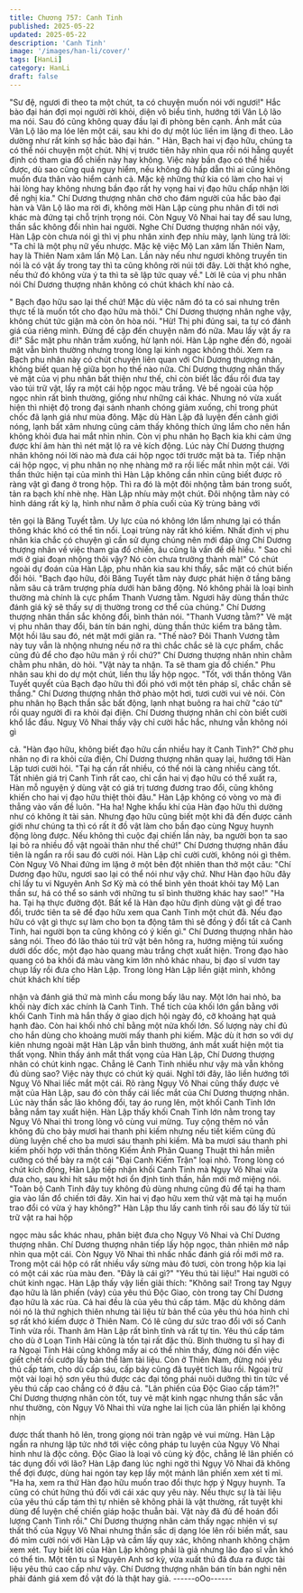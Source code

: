 ```yaml
---
title: Chương 757: Canh Tinh
published: 2025-05-22
updated: 2025-05-22
description: 'Canh Tinh'
image: '/images/han-li/cover/'
tags: [HanLi]
category: HanLi
draft: false
---
```


"Sư đệ, ngươi đi theo ta một chút, ta có chuyện muốn nói với
ngươi!" Hắc bào đại hán đợi mọi người rời khỏi, diện vô biểu tình,
hướng tới Vân Lộ lão ma nói. Sau đó cũng không quay đầu lại đi
phòng bên cạnh.
Ánh mắt của Vân Lộ lão ma lóe lên một cái, sau khi do dự một lúc
liền im lặng đi theo. Lão dường như rất kính sợ hắc bào đại hán.
" Hàn, Bạch hai vị đạo hữu, chúng ta có thể nói chuyện một chút.
Nhị vị trước tiên hãy nhìn qua rồi nói hẵng quyết định có tham gia
đổ chiến này hay không. Việc này bần đạo có thể hiểu được, dù
sao cũng quá nguy hiểm, nếu không đủ hấp dẫn thì ai cũng không
muốn đưa thân vào hiểm cảnh cả. Mặc kệ những thứ kia có làm
cho hai vị hài lòng hay không nhưng bần đạo rất hy vọng hai vị
đạo hữu chấp nhận lời đề nghị kia." Chí Dương thượng nhân chờ
cho đám người của hắc bào đại hàn và Vân Lộ lão ma rời đi,
không mời Hàn Lập cùng phu nhân đi tới nơi khác mà đứng tại
chỗ trịnh trọng nói.
Còn Nguỵ Vô Nhai hai tay để sau lưng, thần sắc không đổi nhìn
hai người.
Nghe Chí Dương thượng nhân nói vậy, Hàn Lập còn chưa nói gì
thì vị phu nhân xinh đẹp nhíu mày, lạnh lùng trả lời:
"Ta chỉ là một phụ nữ yếu nhược. Mặc kệ việc Mộ Lan xâm lấn
Thiên Nam, hay là Thiên Nam xâm lấn Mộ Lan. Lần này nếu như
ngươi không truyền tin nói là có vật ấy trong tay thì ta cũng không
rời núi tới đây. Lời thật khó nghe, nếu thứ đó không vừa ý ta thì ta
sẽ lập tức quay về."
Lời lẽ của vị phu nhân nói Chí Dương thượng nhân không có chút
khách khí nào cả.

" Bạch đạo hữu sao lại thế chứ! Mặc dù việc năm đó ta có sai
nhưng trên thực tế là muốn tốt cho đạo hữu mà thôi." Chí Dương
thượng nhân nghe vậy, không chút tức giận mà còn ôn hòa nói.
"Hừ! Thị phi đúng sai, ta tự có đánh giá của riêng mình. Đừng đề
cập đến chuyện năm đó nữa. Mau lấy vật ấy ra đi!" Sắc mặt phu
nhân trầm xuống, hừ lạnh nói.
Hàn Lập nghe đến đó, ngoài mặt vẫn bình thường nhưng trong
lòng lại kinh ngạc không thôi.
Xem ra Bạch phu nhân này có chút chuyện liên quan với Chí
Dương thượng nhân, không biết quan hệ giữa bọn họ thế nào
nữa.
Chí Dương thượng nhân thấy vẻ mặt của vị phu nhân bất thiện
như thế, chỉ còn biết lắc đầu rồi đưa tay vào túi trữ vật, lấy ra một
cái hộp ngọc màu trắng.
Vẻ bề ngoài của hộp ngọc nhìn rất bình thường, giống như những
cái khác. Nhưng nó vừa xuất hiện thì nhiệt độ trong đại sảnh
nhanh chóng giảm xuống, chỉ trong phút chốc đã lạnh giá như
mùa đông. Mặc dù Hàn Lập đã luyện đến cảnh giới nóng, lạnh bất
xâm nhưng cũng cảm thấy không thích ứng lắm cho nên hắn
không khỏi đưa hai mắt nhìn nhìn.
Còn vị phu nhân họ Bạch kia khi cảm ứng được khí âm hàn thì
nét mặt lộ ra vẻ kích động.
Lúc này Chí Dương thượng nhân không nói lời nào mà đưa cái
hộp ngọc tới trước mặt bà ta.
Tiếp nhận cái hộp ngọc, vị phu nhân nọ nhẹ nhàng mở ra rồi liếc
mắt nhìn một cái. Với thần thức hiện tại của mình thì Hàn Lập
không cần nhìn cũng biết được rõ ràng vật gì đang ở trong hộp.
Thì ra đó là một đôi nhộng tằm bán trong suốt, tản ra bạch khí
nhè nhẹ. Hàn Lập nhíu mày một chút. Đôi nhộng tằm này có hình
dáng rất kỳ lạ, hình như nằm ở phía cuối của Kỳ trùng bảng với

tên gọi là Băng Tuyết tằm.
Uy lực của nó không lớn lắm nhưng lại có thần thông khác khó có
thể tin nổi. Loại trùng này rất khó kiếm. Nhất định vị phu nhân kia
chắc có chuyện gì cần sử dụng chúng nên mới đáp ứng Chí
Dương thượng nhân về việc tham gia đổ chiến, âu cũng là vấn đề
dễ hiểu.
" Sao chỉ mới ở giai đoạn nhộng thôi vậy? Nó còn chưa trưởng
thành mà!" Có chút ngoài dự đoán của Hàn Lập, phu nhân kia sau
khi thấy, sắc mặt có chút biến đổi hỏi.
"Bạch đạo hữu, đôi Băng Tuyết tằm này được phát hiện ở tầng
băng nằm sâu cả trăm trượng phía dưới hàn băng động. Nó
không phải là loại bình thường mà chính là cực phẩm Thanh
Vương tằm. Ngươi hãy dùng thần thức đánh giá kỹ sẽ thấy sự dị
thường trong cơ thể của chúng." Chí Dương thượng nhân thần
sắc không đổi, bình thản nói.
"Thanh Vương tằm?" Vẻ mặt vị phu nhân thay đổi, bán tín bán
nghi, dùng thần thức kiểm tra băng tằm. Một hồi lâu sau đó, nét
mặt mới giãn ra.
"Thế nào? Đôi Thanh Vương tằm này tuy vẫn là nhộng nhưng nếu
nở ra thì chắc chắc sẽ là cực phẩm, chắc cũng đủ để cho đạo hữu
mãn ý rồi chứ?" Chí Dương thượng nhân nhìn chằm chằm phu
nhân, dò hỏi.
"Vật này ta nhận. Ta sẽ tham gia đổ chiến." Phu nhân sau khi do
dự một chút, liền thu lấy hộp ngọc.
"Tốt, với thần thông Vân Tuyết quyết của Bạch đạo hữu thì đối
phó với một tên pháp sĩ, chắc chắn sẽ thắng." Chí Dương thượng
nhân thở phào một hơi, tươi cười vui vẻ nói. Còn phu nhân họ
Bạch thần sắc bất động, lạnh nhạt buông ra hai chữ "cáo từ" rồi
quay người đi ra khỏi đại điện.
Chí Dương thượng nhân chỉ còn biết cười khổ lắc đầu.
Nguỵ Vô Nhai thấy vậy chỉ cười hắc hắc, nhưng vẫn không nói gì

cả.
"Hàn đạo hữu, không biết đạo hữu cần nhiều hay ít Canh Tinh?"
Chờ phu nhân nọ đi ra khỏi cửa điện, Chí Dương thượng nhân
quay lại, hướng tới Hàn Lập tươi cười hỏi.
"Tại hạ cần rất nhiều, có thể nói là càng nhiều càng tốt. Tất nhiên
giá trị Canh Tinh rất cao, chỉ cần hai vị đạo hữu có thể xuất ra,
Hàn mỗ nguyện ý dùng vật có giá trị tương đương trao đổi, cũng
không khiến cho hai vị đạo hữu thiệt thòi đâu." Hàn Lập không có
vòng vo mà đi thẳng vào vấn đề luôn.
"Ha ha! Nghe khẩu khí của Hàn đạo hữu thì dường như có không
ít tài sản. Nhưng đạo hữu cũng biết một khi đã đến được cảnh
giới như chúng ta thì có rất ít đồ vật làm cho bần đạo cùng Nguỵ
huynh động lòng được. Nếu không thì cuộc đại chiến lần này, ba
người bọn ta sao lại bỏ ra nhiều đồ vật ngoài thân như thế chứ!"
Chí Dương thượng nhân đầu tiên là ngẩn ra rồi sau đó cười nói.
Hàn Lập chỉ cười cười, không nói gì thêm. Còn Nguỵ Vô Nhai
đứng im lặng ở một bên đột nhiên than thở một câu:
"Chí Dương đạo hữu, ngươi sao lại có thể nói như vậy chứ. Như
Hàn đạo hữu đây chỉ lấy tu vi Nguyên Anh Sơ Kỳ mà có thể bình
yên thoát khỏi tay Mộ Lan thần sư, há có thể so sánh với những
tu sĩ bình thường khác hay sao!"
"Ha ha. Tại hạ thực đường đột. Bất kể là Hàn đạo hữu định dùng
vật gì để trao đổi, trước tiên ta sẽ để đạo hữu xem qua Canh Tinh
một chút đã. Nếu đạo hữu có vật gì thực sự làm cho bọn ta động
tâm thì sẽ đồng ý đổi tất cả Canh Tinh, hai người bọn ta cũng
không có ý kiến gì." Chí Dương thượng nhân hào sảng nói.
Theo đó lão tháo túi trữ vật bên hông ra, hướng miệng túi xuống
dưới dốc dốc, một đạo hào quang màu trắng chợt xuất hiện.
Trong đạo hào quang có ba khối đá màu vàng kim lớn nhỏ khác
nhau, bị đạo sĩ vươn tay chụp lấy rồi đưa cho Hàn Lập.
Trong lòng Hàn Lập liền giật mình, không chút khách khí tiếp

nhận và đánh giá thứ mà mình cầu mong bấy lâu nay.
Một lớn hai nhỏ, ba khối này đích xác chính là Canh Tinh.
Thể tích của khối lớn gần bằng với khối Canh Tinh mà hắn thấy ở
giao dịch hội ngày đó, cỡ khoảng hạt quả hạnh đào. Còn hai khối
nhỏ chỉ bằng một nửa khối lớn. Số lượng này chỉ đủ cho hắn
dùng cho khoảng mười mấy thanh phi kiếm. Mặc dù ít hơn so với
dự kiên nhưng ngoài mặt Hàn Lập vẫn bình thường, ánh mắt xuất
hiện một tia thất vọng.
Nhìn thấy ánh mắt thất vọng của Hàn Lập, Chí Dương thượng
nhân có chút kinh ngạc. Chẳng lẽ Canh Tinh nhiều như vậy mà
vẫn không đủ dùng sao? Việc này thực có chút kỳ quái.
Nghĩ tới đây, lão liền hướng tới Nguỵ Vô Nhai liếc mắt một cái.
Rõ ràng Ngụy Vô Nhai cũng thấy được vẻ mặt của Hàn Lập, sau
đó còn thấy cái liếc mắt của Chí Dương thượng nhân. Lúc này
thần sắc lão không đổi, tay áo rung lên, một khối Canh Tinh lớn
bằng nắm tay xuất hiện.
Hàn Lập thấy khối Cnah Tinh lớn nằm trong tay Nguỵ Vô Nhai thì
trong lòng vô cùng vui mừng.
Tuy cộng thêm nó vẫn không đủ cho bảy mươi hai thanh phi kiếm
nhưng nếu tiết kiếm cũng đủ dùng luyện chế cho ba mươi sáu
thanh phi kiếm. Mà ba mươi sáu thanh phi kiếm phối hợp với thần
thông Kiếm Ảnh Phân Quang Thuật thì hắn miễn cưỡng có thể
bày ra một cái "Đại Canh Kiếm Trận" loại nhỏ.
Trong lòng có chút kích động, Hàn Lập tiếp nhận khối Canh Tinh
mà Ngụy Vô Nhai vừa đưa cho, sau khi hít sâu một hơi ổn định
tinh thần, hắn mới mở miệng nói.
"Toàn bộ Canh Tinh đây tuy không đủ dùng nhưng cũng đủ để tại
hạ tham gia vào lần đổ chiến tới đây. Xin hai vị đạo hữu xem thử
vật mà tại hạ muốn trao đổi có vừa ý hay không?"
Hàn Lập thu lấy canh tinh rồi sau đó lấy từ túi trữ vật ra hai hộp

ngọc màu sắc khác nhau, phân biệt đưa cho Ngụy Vô Nhai và Chí
Dương thượng nhân.
Chí Dương thượng nhân tiếp lấy hộp ngọc, thản nhiên mở nắp
nhìn qua một cái. Còn Ngụy Vô Nhai thì nhấc nhấc đánh giá rồi
mới mở ra.
Trong một cái hộp có rất nhiều vẩy sừng màu đỏ tươi, còn trong
hộp kia lại có một cái xác rùa màu đen.
"Đây là cái gì?"
"Yêu thú tài liệu!"
Hai người có chút kinh ngạc.
Hàn Lập thấy vậy liền giải thích:
"Không sai! Trong tay Ngụy đạo hữu là lân phiến (vảy) của yêu
thú Độc Giao, còn trong tay Chí Dương đạo hữu là xác rùa. Cả
hai đều là của yêu thú cấp tám. Mặc dù không dám nói nó là thứ
nghịch thiên nhưng tài liệu từ bản thể của yêu thú hóa hình chỉ sợ
rất khó kiếm được ở Thiên Nam. Có lẽ cũng dư sức trao đổi với số
Canh Tinh vừa rồi.
Thanh âm Hàn Lập rất bình tĩnh và rất tự tin.
Yêu thú cấp tám cho dù ở Loạn Tinh Hải cũng là tồn tại rất đặc
thù. Bình thường tu sĩ hay đi ra Ngoại Tinh Hải cũng không mấy ai
có thể nhìn thấy, đừng nói đến việc giết chết rồi cướp lấy bản thể
làm tài liệu.
Còn ở Thiên Nam, đừng nói yêu thú cấp tám, cho dù cấp sáu, cấp
bảy cũng đã tuyệt tích lâu rồi. Ngoại trừ một vài loại hộ sơn yêu
thú được các đại tông phái nuôi dưỡng thì tin tức về yêu thú cấp
cao chẳng có ở đâu cả.
"Lân phiến của Độc Giao cấp tám?!" Chí Dương thượng nhân còn
tốt, tuy vẻ mặt kinh ngạc nhưng thần sắc vẫn như thường, còn
Ngụy Vô Nhai thì vừa nghe lai lịch của lân phiến lại không nhịn

được thất thanh hô lên, trong giọng nói tràn ngập vẻ vui mừng.
Hàn Lập ngẩn ra nhưng lập tức nhớ tới việc công pháp tu luyện
của Ngụy Vô Nhai hình như là độc công. Độc Giao là loại vô cùng
kỳ độc, chẳng lẽ lân phiến có tác dụng đối với lão?
Hàn Lập đang lúc nghi ngờ thì Ngụy Vô Nhai đã không thể đợi
được, dùng hai ngón tay kẹp lấy một mảnh lân phiến xem xét tỉ
mỉ.
"Ha ha, xem ra thứ Hàn đạo hữu muốn trao đổi thực hợp ý Ngụy
huynh. Ta cũng có chút hứng thú đối với cái xác quy yêu này. Nếu
thực sự là tài liệu của yêu thú cấp tám thì tự nhiên sẽ không phải
là vật thường, rất tuyệt khi dùng để luyện chế chiến giáp hoặc
thuẫn bài. Vật này đã đủ để hoán đổi lượng Canh Tinh rồi." Chí
Dương thượng nhân cảm thấy ngạc nhiên vì sự thất thố của Ngụy
Vô Nhai nhưng thần sắc dị dạng lóe lên rồi biến mất, sau đó mỉm
cười nói với Hàn Lập và cầm lấy quy xác, không nhanh không
chậm xem xét.
Tuy biết lời của Hàn Lập không phải là giả nhưng lão đạo sĩ vẫn
khó có thể tin. Một tên tu sĩ Nguyên Anh sơ kỳ, vừa xuất thủ đã
đưa ra được tài liệu yêu thú cao cấp như vậy. Chí Dương thượng
nhân bán tín bán nghi nên phải đánh giá xem đồ vật đó là thật hay
giả.
------oOo------
